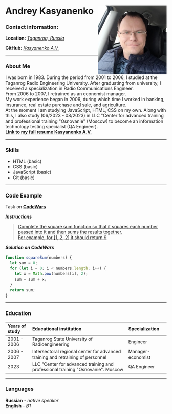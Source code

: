 # **Andrey Kasyanenko** <img style="float: right;" src="./images/foto.jpeg" alt="Foto" width="215x215"/>

### **Contact information:**

**Location:** [_Taganrog, Russia_](https://www.google.ru/maps/@47.2339817,38.8872123,13z?entry=ttu)  
 
 **GitHub:** [_Kasyanenko A.V._](https://github.com/KasyanenkoAV)

---

### **About Me**

I was born in 1983. During the period from 2001 to 2006, I studied
at the Taganrog Radio Engineering University. After graduating
from university, I received a specialization in Radio
Communications Engineer.\
From 2006 to 2007, I retrained as an economist manager.\
My work experience began in 2006, during which time I worked in
banking, insurance, real estate purchase and sale, and
agriculture.\
At the moment I am studying JavaScript, HTML, CSS on my own. Along
with this, I also study (06/2023 - 08/2023) in LLC "Center for
advanced training and professional training "Osnovanie" (Moscow)
to become an information technology testing specialist (QA
Engineer).\
[**Link to my full resume Kasyanenko A.V.**](https://taganrog.hh.ru/resume/beab3848ff006545cd0039ed1f736563726574)

---

### **Skills**

- HTML (basic)
- CSS (basic)
- JavaScript (basic)
- Git (basic)

---

### **Code Example**

Task on [**CodeWars**](https://www.codewars.com/kata/515e271a311df0350d00000f/train/javascript "Square(n) Sum")

**_Instructions_**

> [Complete the square sum function so that it squares each number passed into it and then sums the results together.\
> For example, for [1, 2, 2] it should return 9](https://www.codewars.com/kata/515e271a311df0350d00000f/train/javascript "Square(n) Sum")

**_Solution on CodeWars_**

```javascript
function squareSum(numbers) {
  let sum = 0;
  for (let i = 0; i < numbers.length; i++) {
    let x = Math.pow(numbers[i], 2);
    sum = sum + x;
  }
  return sum;
}
```

---

### **Education**

| Years of study | Educational institution                                                         | Specialization    |
| :------------- | :------------------------------------------------------------------------------ | :---------------- |
| 2001 - 2006    | Taganrog State University of Radioengineering                                   | Engineer          |
| 2006 - 2007    | Intersectoral regional center for advanced training and retraining of personnel | Manager-economist |
| 2023           | LLC "Center for advanced training and professional training "Osnovanie". Moscow | QA Engineer       |

---

### **Languages**

**Russian** - _native speaker_\
**English** - _B1_
